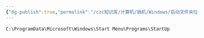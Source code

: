 ```yaml
---
{"dg-publish":true,"permalink":"/czc知识库/计算机/搞机/Windows/启动文件夹位置/","dgPassFrontmatter":true,"created":"2024-06-18T17:45:20.142+08:00","updated":"2024-12-08T12:34:12.981+08:00"}
---
```



`C:\ProgramData\Microsoft\Windows\Start Menu\Programs\StartUp`